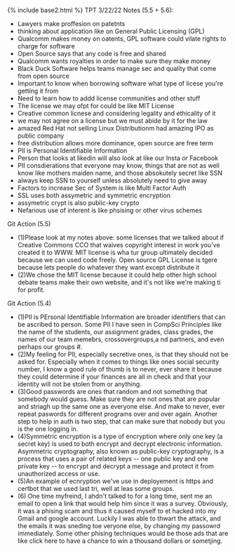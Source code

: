 {% include base2.html %}
TPT 3/22/22 Notes (5.5 + 5.6):
  * Lawyers make proffesion on patetnts
  * thinking about application like on General Public Licensing (GPL)
  * Qualcomm makes money on oatents, GPL software could vilate rights to charge for software
  * Open Source says that any code is free and shared
  * Qualcomm wants royalties in order to make sure they make money
  * Black Duck Software helps teams manage sec and quality that come from open source
  * Important to know when borrowing software what type of licese you're getting it from
  * Need to learn how to addd license communities and other stuff
  * The license we may ofpt for could be like MIT License
  * Creative common licnese and considering legality and ethicality of it
  * we may not agree on a license but we must abide by it for the law
  * amazed Red Hat not selling Linux Distributionm had amazing IPO as public company
  * free distribution allows more dominance, open source are free term
  * PII is Personal Identifiable Information
  * Person that looks at likedin will also look at like our Insta or Facebook
  * PII consdierations that everyone may know, things that are not as well know like mothers maiden name, and those absokutely secret like SSN
  * always keep SSN to yourself unless absolutely need to give away
  * Factors to increase Sec of System is like Multi Factor Auth
  * SSL uses both assymetric and symmetric encryption
  * assymetric crypt is also public-key crypto
  * Nefarious use of interent is like phsising or other virus schemes
   
 Git Action (5.5)
  * (1)Please look at my notes above: some licenses that we talked about if Creative Commons CCO that waives copyright interest in work you've created it to WWW. MIT license is wha tur group ultimately decided because we can used code freely. Open source GPL License is tgere because lets people do whatever they want except distribute it
  * (2)We chose the MIT license because it could help other high school debate teams make their own website, and it's not like we're making ti for profit.

 Git Action (5.4)
  * (1)PII is PErsonal Identifiable Information are broader identifiers that can be ascribed to person. Some PII I have seen in CompSci Principles like the name of the students, our assignment grades, class grades, the names of our team memebrs, crossovergroups,a nd partners, and even perhaps our groups #.
  * (2)My feeling for PII, especially secretive ones, is that they should not be asked for. Especially when it comes to things like ones social security number, I know a good rule of thumb is to never, ever share it because they could determine if your finances are all in check and that your identity will not be stolen from or anything.
  * (3)Good passwords are ones that random and not something that somebody would guess. Make sure they are not ones that are popular and striagh up the same one as everyone else. And make to never, ever repeat paswords for different programs over and over again. Another step to help in auth is two step, that can make sure that nobody but you is the one logging in.
  * (4)Symmetric encryption is a type of encryption where only one key (a secret key) is used to both encrypt and decrypt electronic information. Asymmetric cryptography, also known as public-key cryptography, is a process that uses a pair of related keys -- one public key and one private key -- to encrypt and decrypt a message and protect it from unauthorized access or use.
  * (5)An example of ecnryption we've use in deployement is https and certbot that we used last tri, well at leas some groups.
  * (6) One time myfreind, I ahdn't talked to for a long time, sent me an email to open a link that would help him since it was a survey. Obviously, it was a phising scam and thus it caused myself to et hacked into my Gmail and google account. Luckily I was able to thwart the attack, and the emails it was sneding toe veryone else, by changing my passowrd immediately. Some other phising techniques would be those ads that are like click here to have a chance to win a thousand dollars or sometjing.
    